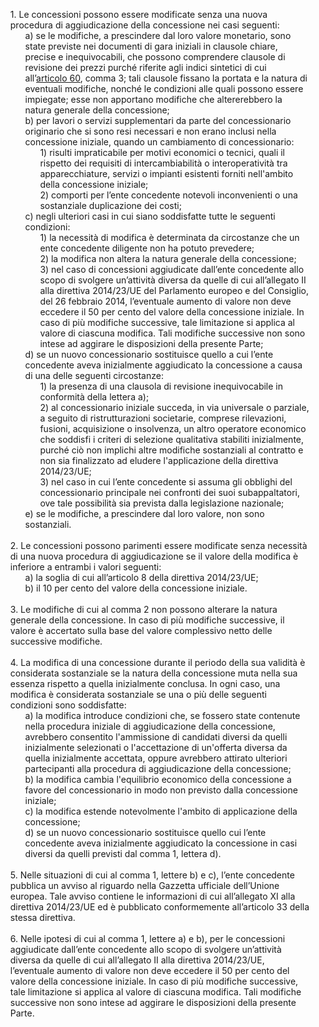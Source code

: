 <ul style="list-style-type: none;">
    <li>1. Le concessioni possono essere modificate senza una nuova procedura di aggiudicazione della concessione nei casi seguenti:
        <ul class="alist" style="list-style-type: none;">
            <li>a) se le modifiche, a prescindere dal loro valore monetario, sono state previste nei documenti di gara iniziali in clausole chiare, precise e inequivocabili, che possono comprendere clausole di revisione dei prezzi purché riferite agli indici sintetici di cui all’<a href="/articolo-60/2">articolo 60</a>, comma 3; tali clausole fissano la portata e la natura di eventuali modifiche, nonché le condizioni alle quali possono essere impiegate; esse non apportano modifiche che altererebbero la natura generale della concessione;</li>
            <li>b) per lavori o servizi supplementari da parte del concessionario originario che si sono resi necessari e non erano inclusi nella concessione iniziale, quando un cambiamento di concessionario:
                <ul style="list-style-type: none;">
                    <li>1) risulti impraticabile per motivi economici o tecnici, quali il rispetto dei requisiti di intercambiabilità o interoperatività tra apparecchiature, servizi o impianti esistenti forniti nell'ambito della concessione iniziale;</li>
                    <li>2) comporti per l’ente concedente notevoli inconvenienti o una sostanziale duplicazione dei costi;</li>
                </ul>
            </li>
            <li>c) negli ulteriori casi in cui siano soddisfatte tutte le seguenti condizioni:
                <ul style="list-style-type: none;">
                    <li>1) la necessità di modifica è determinata da circostanze che un ente concedente diligente non ha potuto prevedere;</li>
                    <li>2) la modifica non altera la natura generale della concessione;</li>
                    <li>3) nel caso di concessioni aggiudicate dall’ente concedente allo scopo di svolgere un’attività diversa da quelle di cui all’allegato II alla direttiva 2014/23/UE del Parlamento europeo e del Consiglio, del 26 febbraio 2014, l’eventuale aumento di valore non deve eccedere il 50 per cento del valore della concessione iniziale. In caso di più modifiche successive, tale limitazione si applica al valore di ciascuna modifica. Tali modifiche successive non sono intese ad aggirare le disposizioni della presente Parte;</li>
                </ul>
            </li>
            <li>d) se un nuovo concessionario sostituisce quello a cui l’ente concedente aveva inizialmente aggiudicato la concessione a causa di una delle seguenti circostanze:
                <ul style="list-style-type: none;">
                    <li>1) la presenza di una clausola di revisione inequivocabile in conformità della lettera a);</li>
                    <li>2) al concessionario iniziale succeda, in via universale o parziale, a seguito di ristrutturazioni societarie, comprese rilevazioni, fusioni, acquisizione o insolvenza, un altro operatore economico che soddisfi i criteri di selezione qualitativa stabiliti inizialmente, purché ciò non implichi altre modifiche sostanziali al contratto e non sia finalizzato ad eludere l'applicazione della direttiva 2014/23/UE;</li>
                    <li>3) nel caso in cui l’ente concedente si assuma gli obblighi del concessionario principale nei confronti dei suoi subappaltatori, ove tale possibilità sia prevista dalla legislazione nazionale;</li>
                </ul>
            </li>
            <li>e) se le modifiche, a prescindere dal loro valore, non sono sostanziali.</li>
        </ul>
    </li>
    <br>
    <li>
    2. Le concessioni possono parimenti essere modificate senza necessità di una nuova procedura di aggiudicazione se il valore della modifica è inferiore a entrambi i valori seguenti:
        <ul class="alist" style="list-style-type: none;">
            <li>a) la soglia di cui all’articolo 8 della direttiva 2014/23/UE;</li>
            <li>b) il 10 per cento del valore della concessione iniziale.</li>
        </ul>
    </li>
    <br>
    <li>3. Le modifiche di cui al comma 2 non possono alterare la natura generale della concessione. In caso di più modifiche successive, il valore è accertato sulla base del valore complessivo netto delle successive modifiche.</li>
    <br>
    <li>4. La modifica di una concessione durante il periodo della sua validità è considerata sostanziale se la natura della concessione muta nella sua essenza rispetto a quella inizialmente conclusa. In ogni caso, una modifica è considerata sostanziale se una o più delle seguenti condizioni sono soddisfatte:
        <ul class="alist" style="list-style-type: none;">
            <li>a) la modifica introduce condizioni che, se fossero state contenute nella procedura iniziale di aggiudicazione della concessione, avrebbero consentito l'ammissione di candidati diversi da quelli inizialmente selezionati o l'accettazione di un'offerta diversa da quella inizialmente accettata, oppure avrebbero attirato ulteriori partecipanti alla procedura di aggiudicazione della concessione;</li>
            <li>b) la modifica cambia l'equilibrio economico della concessione a favore del concessionario in modo non previsto dalla concessione iniziale;</li>
            <li>c) la modifica estende notevolmente l'ambito di applicazione della concessione;</li>
            <li>d) se un nuovo concessionario sostituisce quello cui l’ente concedente aveva inizialmente aggiudicato la concessione in casi diversi da quelli previsti dal comma 1, lettera d).</li>
        </ul>
    </li>
    <br>
    <li>5. Nelle situazioni di cui al comma 1, lettere b) e c), l’ente concedente pubblica un avviso al riguardo nella Gazzetta ufficiale dell’Unione europea. Tale avviso contiene le informazioni di cui all’allegato XI alla direttiva 2014/23/UE ed è pubblicato conformemente all’articolo 33 della stessa direttiva.</li>
    <br>
    <li>6. Nelle ipotesi di cui al comma 1, lettere a) e b), per le concessioni aggiudicate dall’ente concedente allo scopo di svolgere un’attività diversa da quelle di cui all’allegato II alla direttiva 2014/23/UE, l’eventuale aumento di valore non deve eccedere il 50 per cento del valore della concessione iniziale. In caso di più modifiche successive, tale limitazione si applica al valore di ciascuna modifica. Tali modifiche successive non sono intese ad aggirare le disposizioni della presente Parte.
    </li>
</ul>